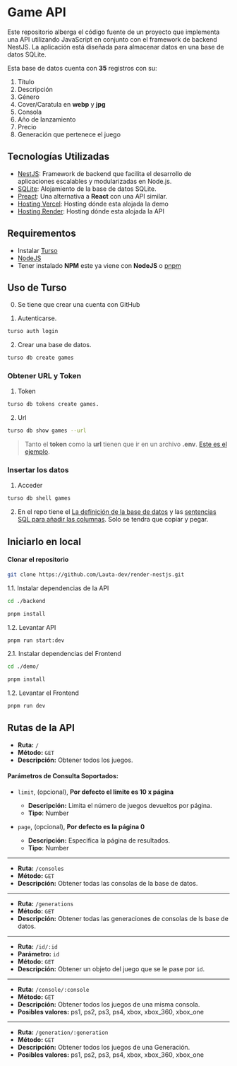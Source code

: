 # Game API

Este repositorio alberga el código fuente de un proyecto que implementa una API utilizando JavaScript en conjunto con el framework de backend NestJS. La aplicación está diseñada para almacenar datos en una base de datos SQLite.

Esta base de datos cuenta con **35** registros con su:

1. Título
2. Descripción
3. Género
4. Cover/Caratula en **webp** y **jpg**
5. Consola
6. Año de lanzamiento
7. Precio
8. Generación que pertenece el juego

## Tecnologías Utilizadas

- [NestJS](https://github.com/nestjs/nest): Framework de backend que facilita el desarrollo de aplicaciones escalables y modularizadas en Node.js.
- [SQLite](https://turso.tech/): Alojamiento de la base de datos SQLite.
- [Preact](https://github.com/preactjs/preact): Una alternativa a **React** con una API similar.
- [Hosting Vercel](https://vercel.com): Hosting dónde esta alojada la demo
- [Hosting Render](https://render.com): Hosting dónde esta alojada la API


## Requirementos
- Instalar [Turso](https://turso.tech/)
- [NodeJS](https://nodejs.org/en)
- Tener instalado **NPM** este ya viene con **NodeJS** o [pnpm](https://github.com/pnpm/pnpm)

## Uso de Turso
0. Se tiene que crear una cuenta con GitHub

1. Autenticarse.
```bash
turso auth login
```

2. Crear una base de datos.
```bash
turso db create games
```

### Obtener URL y Token

1. Token
```bash
turso db tokens create games.
```

2. Url 
```bash
turso db show games --url
```

> Tanto el **token** como la **url** tienen que ir en un archivo **.env**. [Este es el ejemplo](./backend/env.example).

### Insertar los datos

1. Acceder
```bash
turso db shell games
```
2. En el repo tiene el [La definición de la base de datos](./backend/createTable.sql) y las [sentencias SQL para añadir las columnas](./backend/insertGames.sql).
Solo se tendra que copiar y pegar.

## Iniciarlo en local

#### Clonar el repositorio

```bash
git clone https://github.com/Lauta-dev/render-nestjs.git
```

1.1. Instalar dependencias de la API

```bash
cd ./backend
```

```bash
pnpm install
```

1.2. Levantar API

```bash
pnpm run start:dev
```

2.1. Instalar dependencias del Frontend


```bash
cd ./demo/
```

```bash
pnpm install
```

1.2. Levantar el Frontend

```bash
pnpm run dev
```

## Rutas de la API

- **Ruta:** `/`
- **Método:** `GET` 
- **Descripción:** Obtener todos los juegos.

#### Parámetros de Consulta Soportados:
- `limit`, (opcional), **Por defecto el limite es 10 x página**
    - **Descripción:** Limita el número de juegos devueltos por página.
    - **Tipo**: Number

- `page`, (opcional), **Por defecto es la página 0**
    - **Descripción:** Especifica la página de resultados.
    - **Tipo**: Number

---

- **Ruta:** `/consoles`
- **Método:** `GET` 
- **Descripción:** Obtener todas las consolas de la base de datos.

---

- **Ruta:** `/generations`
- **Método:** `GET` 
- **Descripción:** Obtener todas las generaciones de consolas de ls base de datos.

---

- **Ruta:** `/id/:id`
- **Parámetro:** `id`
- **Método:** `GET` 
- **Descripción:** Obtener un objeto del juego que se le pase por `id`.

---

- **Ruta:** `/console/:console`
- **Método:** `GET` 
- **Descripción:** Obtener todos los juegos de una misma consola.
- **Posibles valores:** ps1, ps2, ps3, ps4, xbox, xbox_360, xbox_one

---

- **Ruta:** `/generation/:generation`
- **Método:** `GET` 
- **Descripción:** Obtener todos los juegos de una Generación.
- **Posibles valores:** ps1, ps2, ps3, ps4, xbox, xbox_360, xbox_one
